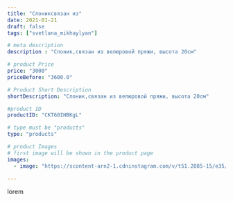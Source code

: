 ```yaml
---
title: "Слониксвязан из"
date: 2021-01-21
draft: false
tags: ["svetlana_mikhaylyan"]

# meta description
description : "Слоник,связан из велюровой пряжи, высота 20см"

# product Price
price: "3000"
priceBefore: "3600.0"

# Product Short Description
shortDescription: "Слоник,связан из велюровой пряжи, высота 20см"

#product ID
productID: "CKT60IHBKgL"

# type must be "products"
type: "products"

# product Images
# first image will be shown in the product page
images:
  - image: "https://scontent-arn2-1.cdninstagram.com/v/t51.2885-15/e35/140425140_780592549505530_8292082132363881023_n.jpg?se=7&tp=1&_nc_ht=scontent-arn2-1.cdninstagram.com&_nc_cat=110&_nc_ohc=DDw-h_xLMqcAX98Hifo&ccb=7-4&oh=eeabec83958dfeec89470c292410b31a&oe=6081B620&_nc_sid=86f79a&ig_cache_key=MjQ5MTU5MzY4NzY4NDEzMDgyNw%3D%3D.2-ccb7-4"

---
```

lorem
